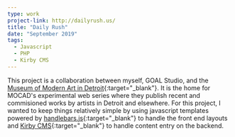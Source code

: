 ```yaml
---
type: work
project-link: http://dailyrush.us/
title: "Daily Rush"
date: "September 2019"
tags:
  - Javascript
  - PHP
  - Kirby CMS
---
```


This project is a collaboration between myself, GOAL Studio, and the [Museum of Modern Art in Detroit][mocad]{:target="\_blank"}. It is the home for MOCAD's experimental web series where they publish recent and commisioned works by artists in Detroit and elsewhere. For this project, I wanted to keep things relatively simple by using javascript templates powered by [handlebars.js][handlebars]{:target="\_blank"} to handle the front end layouts and [Kirby CMS][kirby]{:target="\_blank"} to handle content entry on the backend.

[mocad]: https://mocadetroit.org/
[handlebars]: https://handlebarsjs.com/
[kirby]: https://getkirby.com/
